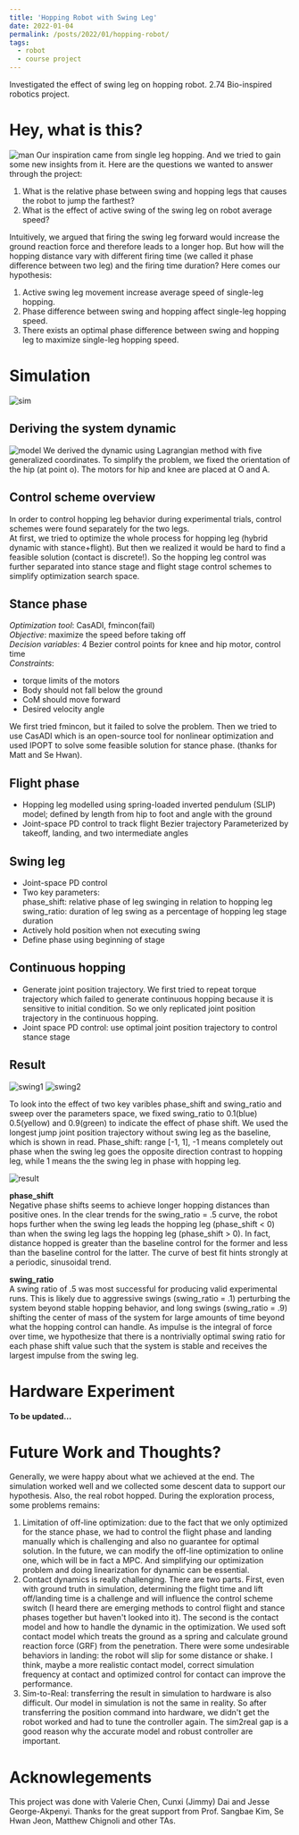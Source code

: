 ```yaml
---
title: 'Hopping Robot with Swing Leg'
date: 2022-01-04
permalink: /posts/2022/01/hopping-robot/
tags:
  - robot
  - course project
---
```


Investigated the effect of swing leg on hopping robot. 2.74 Bio-inspired robotics project.

Hey, what is this?
====
![man](image/../../images/hopping-robot/idea.png "single leg hopping")
Our inspiration came from single leg hopping. And we tried to gain some new insights from it. Here are the questions we wanted to answer through the project:
1. What is the relative phase between swing and hopping legs that causes the robot to jump the farthest?
2. What is the effect of active swing of the swing leg on robot average speed?

Intuitively, we argued that firing the swing leg forward would increase the ground reaction force and therefore leads to a longer hop. But how will the hopping distance vary with different firing time (we called it phase difference between two leg) and the firing time duration? Here comes our hypothesis:
1. Active swing leg movement increase average speed of single-leg hopping.
2. Phase difference between swing and hopping affect single-leg hopping speed.
3. There exists an optimal phase difference between swing and hopping leg to maximize single-leg hopping speed.

Simulation
===

![sim](images/../../images/hopping-robot/simulation.png "Hopping with swing leg")

Deriving the system dynamic
---
![model](iamges/../../images/hopping-robot/model.png "Simulation model")
We derived the dynamic using Lagrangian method with five generalized coordinates. To simplify the problem, we fixed the orientation of the hip (at point o). The motors for hip and knee are placed at O and A.

Control scheme overview
---
In order to control hopping leg behavior during experimental trials, control schemes were found separately for the two legs.  
At first, we tried to optimize the whole process for hopping leg (hybrid dynamic with stance+flight). But then we realized it would be hard to find a feasible solution (contact is discrete!). So the hopping leg control was further separated into stance stage and flight stage control schemes to simplify optimization search space.

Stance phase
---
*Optimization tool*: CasADI, fmincon(fail)  
*Objective*: maximize the speed before taking off  
*Decision variables*: 4 Bezier control points for knee and hip motor, control time  
*Constraints*:
* torque limits of the motors
* Body should not fall below the ground
* CoM should move forward
* Desired velocity angle

We first tried fmincon, but it failed to solve the problem. Then we tried to use CasADI which is an open-source tool for nonlinear optimization and used IPOPT to solve some feasible solution for stance phase. (thanks for Matt and Se Hwan).

Flight phase
---
* Hopping leg modelled using spring-loaded inverted pendulum (SLIP) model; defined by length from hip to foot and angle with the ground
* Joint-space PD control to track flight Bezier trajectory Parameterized by takeoff, landing, and two intermediate angles

Swing leg
---
* Joint-space PD control
* Two key parameters:  
  phase_shift: relative phase of leg swinging in relation to hopping leg  
  swing_ratio: duration of leg swing as a percentage of hopping leg stage duration
* Actively hold position when not executing swing
* Define phase using beginning of stage

Continuous hopping
---
* Generate joint position trajectory. We first tried to repeat torque trajectory which failed to generate continuous hopping because it is sensitive to initial condition. So we only replicated joint position trajectory in the continuous hopping.
* Joint space PD control: use optimal joint position trajectory to control stance stage

Result
---
![swing1](\../images/hopping-robot/Success_swing_hop_20220104162457.gif "Out phase swing leg to maximize distance")
![swing2](\../images/hopping-robot/Swing_in_phase_20220104162410.gif "In phase swing leg to minimize distance")

To look into the effect of two key varibles phase_shift and swing_ratio and sweep over the parameters space, we fixed swing_ratio to 0.1(blue) 0.5(yellow) and 0.9(green) to indicate the effect of phase shift. We used the longest jump joint position trajectory without swing leg as the baseline, which is shown in read.
Phase_shift: range [-1, 1], -1 means completely out phase when the swing leg goes the opposite direction contrast to hopping leg, while 1 means the the swing leg in phase with hopping leg.

![result](/images/hopping-robot/Phase%20vs%20distance%20345.png)

**phase_shift**  
Negative phase shifts seems to achieve longer hopping distances than positive ones. In the clear trends for the swing_ratio = .5 curve, the robot hops further when the swing leg leads the hopping leg (phase_shift < 0) than when the swing leg lags the hopping leg (phase_shift > 0). In fact, distance hopped is greater than the baseline control for the former and less than the baseline control for the latter. The curve of best fit hints strongly at a periodic, sinusoidal trend.

**swing_ratio**  
A swing ratio of .5 was most successful for producing valid experimental runs. This is likely due to aggressive swings (swing_ratio = .1) perturbing the system beyond stable hopping behavior, and long swings (swing_ratio = .9) shifting the center of mass of the system for large amounts of time beyond what the hopping control can handle. As impulse is the integral of force over time, we hypothesize that there is a nontrivially optimal swing ratio for each phase shift value such that the system is stable and receives the largest impulse from the swing leg.

Hardware Experiment
===
**To be updated...**


Future Work and Thoughts?
====
Generally, we were happy about what we achieved at the end. The simulation worked well and we collected some descent data to support our hypothesis. Also, the real robot hopped. During the exploration process, some problems remains:
1. Limitation of off-line optimization: due to the fact that we only optimized for the stance phase, we had to control the flight phase and landing manually which is challenging and also no guarantee for optimal solution. In the future, we can modify the off-line optimization to online one, which will be in fact a MPC. And simplifying our optimization problem and doing linearization for dynamic can be essential.
2. Contact dynamics is really challenging. There are two parts. First, even with ground truth in simulation, determining the flight time and lift off/landing time is a challenge and will influence the control scheme switch (I heard there are emerging methods to control flight and stance phases together but haven't looked into it). The second is the contact model and how to handle the dynamic in the optimization. We used soft contact model which treats the ground as a spring and calculate ground reaction force (GRF) from the penetration. There were some undesirable behaviors in landing: the robot will slip for some distance or shake. I think, maybe a more realistic contact model, correct simulation frequency at contact and optimized control for contact can improve the performance.
3. Sim-to-Real: transferring the result in simulation to hardware is also difficult. Our model in simulation is not the same in reality. So after transferring the position command into hardware, we didn't get the robot worked and had to tune the controller again. The sim2real gap is a good reason why the accurate model and robust controller are important.

Acknowlegements
====
This project was done with Valerie Chen, Cunxi (Jimmy) Dai and Jesse George-Akpenyi. Thanks for the great support from Prof. Sangbae Kim, Se Hwan Jeon, Matthew Chignoli and other TAs.
